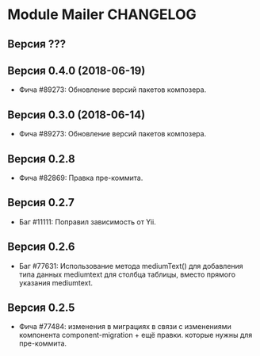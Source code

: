 Module Mailer CHANGELOG
====================


Версия ???
--------------------


Версия 0.4.0 (2018-06-19)
--------------------
 - Фича #89273: Обновление версий пакетов композера.


Версия 0.3.0 (2018-06-14)
--------------------
 - Фича #89273: Обновление версий пакетов композера.


Версия 0.2.8
--------------------
 - Фича #82869: Правка пре-коммита.


Версия 0.2.7
--------------------
 - Баг #11111: Поправил зависимость от Yii.


Версия 0.2.6
--------------------
 - Баг #77631: Использование метода mediumText() для добавления типа данных mediumtext для столбца таблицы, вместо прямого указания mediumtext.


Версия 0.2.5
--------------------
 - Фича #77484: изменения в миграциях в связи с изменениями компонента component-migration + ещё правки. которые нужны для пре-коммита.
